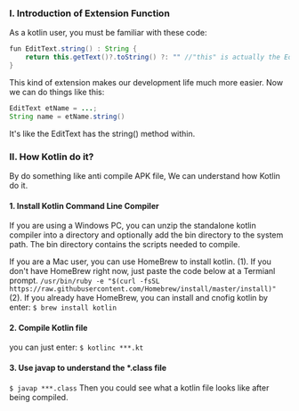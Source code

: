 ### I. Introduction of Extension Function
As a kotlin user, you must be familiar with these code:
```java
fun EditText.string() : String {
    return this.getText()?.toString() ?: "" //"this" is actually the EditText object
}
```

This kind of extension makes our development life much more easier. Now we can do things like this:

```java
EditText etName = ...;
String name = etName.string()
```
It's like the EditText has the string() method within. 

### II. How Kotlin do it?
By do something like anti compile APK file, We can understand how Kotlin do it.

#### 1. Install Kotlin Command Line Compiler

If you are using a Windows PC, you can unzip the standalone kotlin compiler into a directory and optionally add the bin directory to the system path. The bin directory contains the scripts needed to compile.

If you are a Mac user, you can use HomeBrew to install kotlin.
(1). If you don't have HomeBrew right now,  just paste the code below at a Termianl prompt. 
`/usr/bin/ruby -e "$(curl -fsSL https://raw.githubusercontent.com/Homebrew/install/master/install)"`
(2). If you already have HomeBrew, you can install and cnofig kotlin by enter:
`$ brew install kotlin`

#### 2. Compile Kotlin file
you can just enter:
`$ kotlinc ***.kt`

#### 3. Use javap to understand the *.class file
`$ javap ***.class`
Then you could see what a kotlin file looks like after being compiled.
